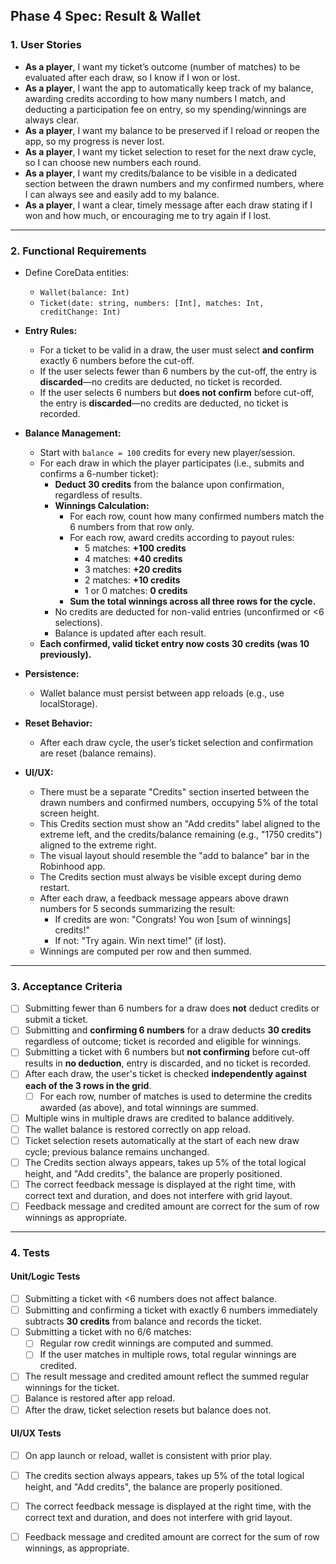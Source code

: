 
## Phase 4 Spec: Result & Wallet

### 1. User Stories

- **As a player**, I want my ticket’s outcome (number of matches) to be evaluated after each draw, so I know if I won or lost.
- **As a player**, I want the app to automatically keep track of my balance, awarding credits according to how many numbers I match, and deducting a participation fee on entry, so my spending/winnings are always clear.
- **As a player**, I want my balance to be preserved if I reload or reopen the app, so my progress is never lost.
- **As a player**, I want my ticket selection to reset for the next draw cycle, so I can choose new numbers each round.
- **As a player**, I want my credits/balance to be visible in a dedicated section between the drawn numbers and my confirmed numbers, where I can always see and easily add to my balance.
- **As a player**, I want a clear, timely message after each draw stating if I won and how much, or encouraging me to try again if I lost.

---

### 2. Functional Requirements

- Define CoreData entities:
  - `Wallet(balance: Int)`
  - `Ticket(date: string, numbers: [Int], matches: Int, creditChange: Int)`

- **Entry Rules:**
  - For a ticket to be valid in a draw, the user must select **and confirm** exactly 6 numbers before the cut-off.  
  - If the user selects fewer than 6 numbers by the cut-off, the entry is **discarded**—no credits are deducted, no ticket is recorded.
  - If the user selects 6 numbers but **does not confirm** before cut-off, the entry is **discarded**—no credits are deducted, no ticket is recorded.

- **Balance Management:**
  - Start with `balance = 100` credits for every new player/session.
  - For each draw in which the player participates (i.e., submits and confirms a 6-number ticket):
    - **Deduct 30 credits** from the balance upon confirmation, regardless of results.  
    - **Winnings Calculation:** 
      - For each row, count how many confirmed numbers match the 6 numbers from that row only.
      - For each row, award credits according to payout rules:
        - 5 matches: **+100 credits**
        - 4 matches: **+40 credits**
        - 3 matches: **+20 credits**
        - 2 matches: **+10 credits**
        - 1 or 0 matches: **0 credits**
      - **Sum the total winnings across all three rows for the cycle.**
    - No credits are deducted for non-valid entries (unconfirmed or <6 selections).
    - Balance is updated after each result.
  - **Each confirmed, valid ticket entry now costs 30 credits (was 10 previously).**

- **Persistence:**
  - Wallet balance must persist between app reloads (e.g., use localStorage).

- **Reset Behavior:**
  - After each draw cycle, the user’s ticket selection and confirmation are reset (balance remains).

- **UI/UX:**
  - There must be a separate "Credits" section inserted between the drawn numbers and confirmed numbers, occupying 5% of the total screen height.
  - This Credits section must show an "Add credits" label aligned to the extreme left, and the credits/balance remaining (e.g., "1750 credits") aligned to the extreme right.
  - The visual layout should resemble the "add to balance" bar in the Robinhood app.
  - The Credits section must always be visible except during demo restart.
  - After each draw, a feedback message appears above drawn numbers for 5 seconds summarizing the result:
    - If credits are won: "Congrats! You won [sum of winnings] credits!"
    - If not: "Try again. Win next time!" (if lost).
  - Winnings are computed per row and then summed.

---

### 3. Acceptance Criteria

- [ ] Submitting fewer than 6 numbers for a draw does **not** deduct credits or submit a ticket.
- [ ] Submitting and **confirming 6 numbers** for a draw deducts **30 credits** regardless of outcome; ticket is recorded and eligible for winnings.
- [ ] Submitting a ticket with 6 numbers but **not confirming** before cut-off results in **no deduction**, entry is discarded, and no ticket is recorded.
- [ ] After each draw, the user's ticket is checked **independently against each of the 3 rows in the grid**.
  - [ ] For each row, number of matches is used to determine the credits awarded (as above), and total winnings are summed.
- [ ] Multiple wins in multiple draws are credited to balance additively.
- [ ] The wallet balance is restored correctly on app reload.
- [ ] Ticket selection resets automatically at the start of each new draw cycle; previous balance remains unchanged.
- [ ] The Credits section always appears, takes up 5% of the total logical height, and "Add credits", the balance are properly positioned.
- [ ] The correct feedback message is displayed at the right time, with correct text and duration, and does not interfere with grid layout.
- [ ] Feedback message and credited amount are correct for the sum of row winnings as appropriate.

---

### 4. Tests

#### Unit/Logic Tests

- [ ] Submitting a ticket with <6 numbers does not affect balance.
- [ ] Submitting and confirming a ticket with exactly 6 numbers immediately subtracts **30 credits** from balance and records the ticket.
- [ ] Submitting a ticket with no 6/6 matches:
    - [ ] Regular row credit winnings are computed and summed.
    - [ ] If the user matches in multiple rows, total regular winnings are credited.
- [ ] The result message and credited amount reflect the summed regular winnings for the ticket.
- [ ] Balance is restored after app reload.
- [ ] After the draw, ticket selection resets but balance does not.

#### UI/UX Tests

- [ ] On app launch or reload, wallet is consistent with prior play.
- [ ] The credits section always appears, takes up 5% of the total logical height, and "Add credits", the balance are properly positioned.
- [ ] The correct feedback message is displayed at the right time, with the correct text and duration, and does not interfere with grid layout.
- [ ] Feedback message and credited amount are correct for the sum of row winnings, as appropriate.

